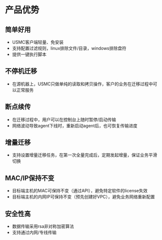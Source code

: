 # 产品优势

## 简单好用

- USMC客户端轻量、免安装
- 支持配置过滤规则，linux排除文件/目录，windows排除盘符
- 提供一键执行脚本

## 不停机迁移

- 在源机器上，USMC只做单纯的读取和拷贝操作，客户的业务在迁移过程中可以正常服务

## 断点续传

- 在迁移过程中，用户可以在控制台上随时暂停/启动传输
- 网络波动导致agent下线时，重新启动agent后，也可恢复传输进度

## 增量迁移

- 支持设置增量迁移任务，在第一次全量完成后，定期发起增量，保证业务平滑切换

## MAC/IP保持不变

- 目标端主机的MAC可保持不变（通过API），避免特定软件的license失效
- 目标端主机的内网IP可保持不变（预先创建好VPC），避免业务网络重新配置

## 安全性高

- 数据传输采用rsa非对称加密算法
- 支持通过内网/专线传输
